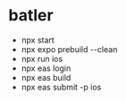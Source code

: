# batler

- npx start
- npx expo prebuild --clean
- npx run ios
- npx eas login
- npx eas build
- npx eas submit -p ios
